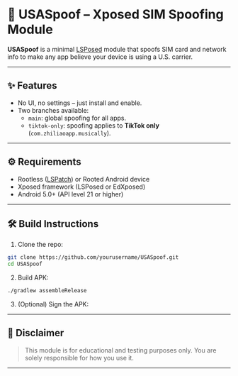 # 🗽 USASpoof – Xposed SIM Spoofing Module

**USASpoof** is a minimal [LSPosed](https://github.com/LSPosed/LSPosed) module that spoofs SIM card and network info to make any app believe your device is using a U.S. carrier.

---

## ✨ Features

- No UI, no settings – just install and enable.
- Two branches available:
  - `main`: global spoofing for all apps.
  - `tiktok-only`: spoofing applies to **TikTok only** (```com.zhiliaoapp.musically```).

---

## ⚙️ Requirements

* Rootless ([LSPatch](https://github.com/JingMatrix/LSPatch)) or Rooted Android device
* Xposed framework (LSPosed or EdXposed)
* Android 5.0+ (API level 21 or higher)

---

## 🛠️ Build Instructions

1. Clone the repo:

```bash
git clone https://github.com/yourusername/USASpoof.git
cd USASpoof
```

2. Build APK:

```bash
./gradlew assembleRelease
```

3. (Optional) Sign the APK:

---

## 🔐 Disclaimer

> This module is for educational and testing purposes only.
> You are solely responsible for how you use it.

---
